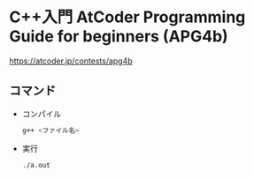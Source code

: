 # C++入門 AtCoder Programming Guide for beginners (APG4b)

https://atcoder.jp/contests/apg4b

## コマンド
- コンパイル
  ```bash
  g++ <ファイル名>
  ```
- 実行
  ```bash
  ./a.out
  ```